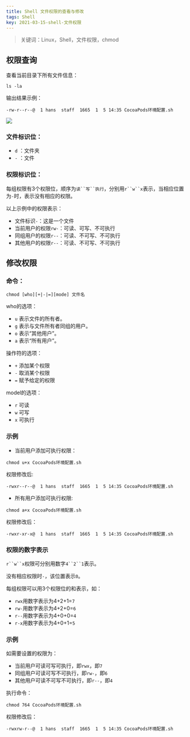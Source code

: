 ```yaml
---
title: Shell 文件权限的查看与修改
tags: Shell
key: 2021-03-15-shell-文件权限
---
```

> 关键词：Linux，Shell，文件权限，chmod

## 权限查询

查看当前目录下所有文件信息：

```
ls -la
```

输出结果示例：

```
-rw-r--r--@  1 hans  staff  1665  1  5 14:35 CocoaPods环境配置.sh
```

<img src="https://image.oldboard.tech/blog/WX20210315-153622.png">

### 文件标识位：

* `d` ：文件夹
* `-` ：文件

### 权限标识位：

每组权限有3个权限位，顺序为`读``写``执行`，分别用`r``w``x`表示，当相应位置为`-`时，表示没有相应的权限。

以上示例中的权限表示：

* 文件标识`-`：这是一个文件
* 当前用户的权限`rw-`：可读、可写、不可执行
* 同组用户的权限`r--`：可读、不可写、不可执行
* 其他用户的权限`r--`：可读、不可写、不可执行

## 修改权限

### 命令：

```
chmod [who][+|-|=][mode] 文件名
```

who的选项：

* `u` 表示文件的所有者。
* `g` 表示与文件所有者同组的用户。
* `o` 表示“其他用户”。
* `a` 表示“所有用户”。

操作符的选项：

* `+` 添加某个权限
* `-` 取消某个权限
* `=` 赋予给定的权限

model的选项：

* `r` 可读
* `w` 可写
* `x` 可执行

### 示例

* 当前用户添加可执行权限：

```
chmod u+x CocoaPods环境配置.sh
```

权限修改后:

```
-rwxr--r--@  1 hans  staff  1665  1  5 14:35 CocoaPods环境配置.sh
```

* 所有用户添加可执行权限:

```
chmod a+x CocoaPods环境配置.sh 
```

权限修改后：

```
-rwxr-xr-x@  1 hans  staff  1665  1  5 14:35 CocoaPods环境配置.sh
```

### 权限的数字表示

`r``w``x`权限可分别用数字`4``2``1`表示。

没有相应权限时`-`，该位置表示`0`。

每组权限可以用3个权限位的和表示，如：

* `rwx`用数字表示为4+2+1=`7`
* `rw-`用数字表示为4+2+0=`6`
* `r--`用数字表示为4+0+0=`4`
* `r-x`用数字表示为4+0+1=`5`

### 示例

如需要设置的权限为：

* 当前用户可读可写可执行，即`rwx`，即`7`
* 同组用户可读可写不可执行，即`rw-`，即`6`
* 其他用户可读不可写不可执行，即`r--`，即`4`

执行命令：

```
chmod 764 CocoaPods环境配置.sh
```

权限修改后：

```
-rwxrw-r--@  1 hans  staff  1665  1  5 14:35 CocoaPods环境配置.sh
```

